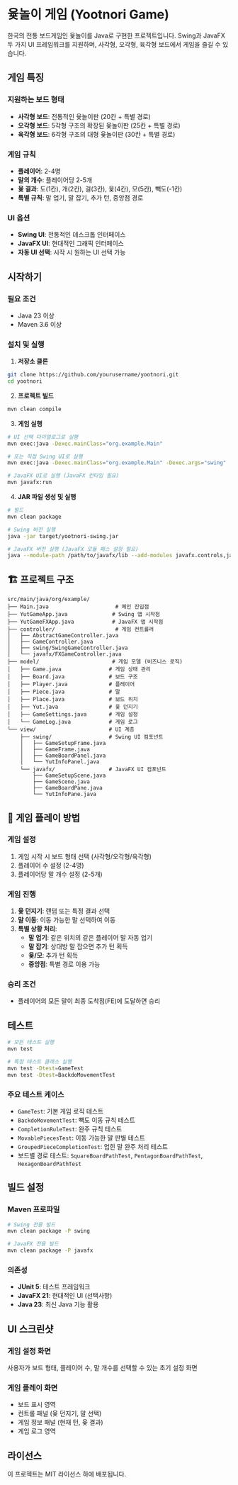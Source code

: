 # 윷놀이 게임 (Yootnori Game)

한국의 전통 보드게임인 윷놀이를 Java로 구현한 프로젝트입니다. Swing과 JavaFX 두 가지 UI 프레임워크를 지원하며, 사각형, 오각형, 육각형 보드에서 게임을 즐길 수 있습니다.

## 게임 특징

### 지원하는 보드 형태
- **사각형 보드**: 전통적인 윷놀이판 (20칸 + 특별 경로)
- **오각형 보드**: 5각형 구조의 확장된 윷놀이판 (25칸 + 특별 경로)
- **육각형 보드**: 6각형 구조의 대형 윷놀이판 (30칸 + 특별 경로)

### 게임 규칙
- **플레이어**: 2-4명
- **말의 개수**: 플레이어당 2-5개
- **윷 결과**: 도(1칸), 개(2칸), 걸(3칸), 윷(4칸), 모(5칸), 빽도(-1칸)
- **특별 규칙**: 말 업기, 말 잡기, 추가 턴, 중앙점 경로

### UI 옵션
- **Swing UI**: 전통적인 데스크톱 인터페이스
- **JavaFX UI**: 현대적인 그래픽 인터페이스
- **자동 UI 선택**: 시작 시 원하는 UI 선택 가능

## 시작하기

### 필요 조건
- Java 23 이상
- Maven 3.6 이상

### 설치 및 실행

1. **저장소 클론**
```bash
git clone https://github.com/yourusername/yootnori.git
cd yootnori
```

2. **프로젝트 빌드**
```bash
mvn clean compile
```

3. **게임 실행**
```bash
# UI 선택 다이얼로그로 실행
mvn exec:java -Dexec.mainClass="org.example.Main"

# 또는 직접 Swing UI로 실행
mvn exec:java -Dexec.mainClass="org.example.Main" -Dexec.args="swing"

# JavaFX UI로 실행 (JavaFX 런타임 필요)
mvn javafx:run
```

4. **JAR 파일 생성 및 실행**
```bash
# 빌드
mvn clean package

# Swing 버전 실행
java -jar target/yootnori-swing.jar

# JavaFX 버전 실행 (JavaFX 모듈 패스 설정 필요)
java --module-path /path/to/javafx/lib --add-modules javafx.controls,javafx.fxml -jar target/yootnori-javafx.jar
```

## 🏗️ 프로젝트 구조

```
src/main/java/org/example/
├── Main.java                     # 메인 진입점
├── YutGameApp.java              # Swing 앱 시작점
├── YutGameFXApp.java            # JavaFX 앱 시작점
├── controller/                   # 게임 컨트롤러
│   ├── AbstractGameController.java
│   ├── GameController.java
│   ├── swing/SwingGameController.java
│   └── javafx/FXGameController.java
├── model/                       # 게임 모델 (비즈니스 로직)
│   ├── Game.java               # 게임 상태 관리
│   ├── Board.java              # 보드 구조
│   ├── Player.java             # 플레이어
│   ├── Piece.java              # 말
│   ├── Place.java              # 보드 위치
│   ├── Yut.java                # 윷 던지기
│   ├── GameSettings.java       # 게임 설정
│   └── GameLog.java            # 게임 로그
└── view/                       # UI 계층
    ├── swing/                  # Swing UI 컴포넌트
    │   ├── GameSetupFrame.java
    │   ├── GameFrame.java
    │   ├── GameBoardPanel.java
    │   └── YutInfoPanel.java
    └── javafx/                 # JavaFX UI 컴포넌트
        ├── GameSetupScene.java
        ├── GameScene.java
        ├── GameBoardPane.java
        └── YutInfoPane.java
```

## 🎯 게임 플레이 방법

### 게임 설정
1. 게임 시작 시 보드 형태 선택 (사각형/오각형/육각형)
2. 플레이어 수 설정 (2-4명)
3. 플레이어당 말 개수 설정 (2-5개)

### 게임 진행
1. **윷 던지기**: 랜덤 또는 특정 결과 선택
2. **말 이동**: 이동 가능한 말 선택하여 이동
3. **특별 상황 처리**:
    - **말 업기**: 같은 위치의 같은 플레이어 말 자동 업기
    - **말 잡기**: 상대방 말 잡으면 추가 턴 획득
    - **윷/모**: 추가 턴 획득
    - **중앙점**: 특별 경로 이용 가능

### 승리 조건
- 플레이어의 모든 말이 최종 도착점(FE)에 도달하면 승리

## 테스트

```bash
# 모든 테스트 실행
mvn test

# 특정 테스트 클래스 실행
mvn test -Dtest=GameTest
mvn test -Dtest=BackdoMovementTest
```

### 주요 테스트 케이스
- `GameTest`: 기본 게임 로직 테스트
- `BackdoMovementTest`: 빽도 이동 규칙 테스트
- `CompletionRuleTest`: 완주 규칙 테스트
- `MovablePiecesTest`: 이동 가능한 말 판별 테스트
- `GroupedPieceCompletionTest`: 업힌 말 완주 처리 테스트
- 보드별 경로 테스트: `SquareBoardPathTest`, `PentagonBoardPathTest`, `HexagonBoardPathTest`

## 빌드 설정

### Maven 프로파일
```bash
# Swing 전용 빌드
mvn clean package -P swing

# JavaFX 전용 빌드  
mvn clean package -P javafx
```

### 의존성
- **JUnit 5**: 테스트 프레임워크
- **JavaFX 21**: 현대적인 UI (선택사항)
- **Java 23**: 최신 Java 기능 활용

## UI 스크린샷

### 게임 설정 화면
사용자가 보드 형태, 플레이어 수, 말 개수를 선택할 수 있는 초기 설정 화면

### 게임 플레이 화면
- 보드 표시 영역
- 컨트롤 패널 (윷 던지기, 말 선택)
- 게임 정보 패널 (현재 턴, 윷 결과)
- 게임 로그 영역

## 라이선스

이 프로젝트는 MIT 라이선스 하에 배포됩니다.